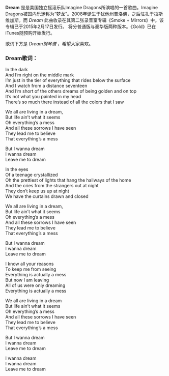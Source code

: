 

**Dream** 是是美国独立摇滚乐队Imagine Dragons所演唱的一首歌曲。Imagine
Dragons被国内乐迷称为“梦龙”。2008年诞生于犹他州普洛佛，之后驻扎于拉斯维加斯。而 _Dream_ 此曲收录在其第二张录音室专辑《Smoke +
Mirrors》中。该专辑已于2015年2月17日发行。 将分普通版与豪华版两种版本。《Gold》已在iTunes随预购开始发行。

歌词下方是 _Dream钢琴谱_ ，希望大家喜欢。

### Dream歌词：

In the dark  
And I’m right on the middle mark  
I’m just in the tier of everything that rides below the surface  
And I watch from a distance seventeen  
And I’m short of the others dreams of being golden and on top  
It’s not what you painted in my head  
There’s so much there instead of all the colors that I saw

We all are living in a dream,  
But life ain’t what it seems  
Oh everything’s a mess  
And all these sorrows I have seen  
They lead me to believe  
That everything’s a mess

But I wanna dream  
I wanna dream  
Leave me to dream

In the eyes  
Of a teenage crystallized  
Oh the prettiest of lights that hang the hallways of the home  
And the cries from the strangers out at night  
They don’t keep us up at night  
We have the curtains drawn and closed

We all are living in a dream,  
But life ain’t what it seems  
Oh everything’s a mess  
And all these sorrows I have seen  
They lead me to believe  
That everything’s a mess

But I wanna dream  
I wanna dream  
Leave me to dream

I know all your reasons  
To keep me from seeing  
Everything is actually a mess  
But now I am leaving  
All of us were only dreaming  
Everything is actually a mess

We all are living in a dream  
But life ain’t what it seems  
Oh everything’s a mess  
And all these sorrows I have seen  
They lead me to believe  
That everything’s a mess

But I wanna dream  
I wanna dream  
Leave me to dream

I wanna dream  
I wanna dream  
Leave me to dream

